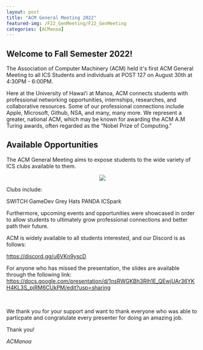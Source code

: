 ```yaml
---
layout: post
title: "ACM General Meeting 2022"
featured-img: /F22_GenMeeting/F22_GenMeeting
categories: [ACManoa]
---
```


## Welcome to Fall Semester 2022! 

The Association of Computer Machinery (ACM) held it's first ACM General Meeting to all ICS Students and individuals at POST 127 on August 30th at 4:30PM - 6:00PM.

Here at the University of Hawaiʻi at Manoa, ACM connects students with professional networking opportunities, internships, researches, and collaborative resources. Some of our professional connections include Apple, Microsoft, Github, NSA, and many, many more.
We represent a greater, national ACM, which may be known for awarding the ACM A.M Turing awards,  often regarded as the “Nobel Prize of Computing.”

## Available Opportunities

The ACM General Meeting aims to expose students to the wide variety of ICS clubs available to them. 

<center>
	<figure class="full">
	    <img src="/assets/img/posts/acm-general-meeting-f22/f22-genmeeting-clubs.png" data-featherlight data-featherlight-target-attr="src">
	</figure>
</center>

Clubs include:

  SWITCH
  GameDev
  Grey Hats
  PANDA
  ICSpark

Furthermore, upcoming events and opportunities were showcased in order to allow students to ultimately grow professional connections and better path their future.

ACM is widely available to all students interested, and our Discord is as follows:

https://discord.gg/u6VKn9yscD

For anyone who has missed the presentation, the slides are available through the following link:
https://docs.google.com/presentation/d/1nsRWGKBh3Rlh1E_QEwjUAr36YKH4KL3S_pjRM6CUkPM/edit?usp=sharing

<br>

We thank you for your support and want to thank everyone who was able to particpate and congratulate every presenter for doing an amazing job.

Thank you!

_ACManoa_

